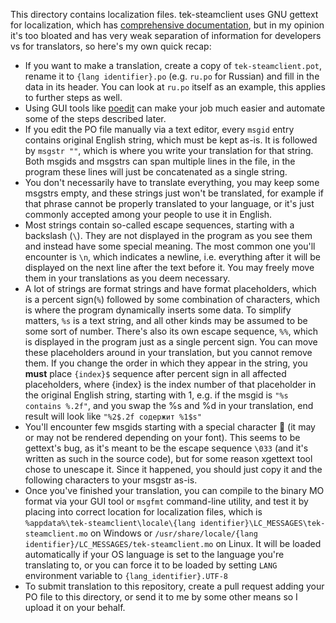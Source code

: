 This directory contains localization files. tek-steamclient uses GNU gettext for localization, which has [comprehensive documentation](https://www.gnu.org/software/gettext/manual/gettext.html), but in my opinion it's too bloated and has very weak separation of information for developers vs for translators, so here's my own quick recap:
- If you want to make a translation, create a copy of `tek-steamclient.pot`, rename it to `{lang identifier}.po` (e.g. `ru.po` for Russian) and fill in the data in its header. You can look at `ru.po` itself as an example, this applies to further steps as well.
- Using GUI tools like [poedit](https://poedit.net/) can make your job much easier and automate some of the steps described later.
- If you edit the PO file manually via a text editor, every `msgid` entry contains original English string, which must be kept as-is. It is followed by `msgstr ""`, which is where you write your translation for that string. Both msgids and msgstrs can span multiple lines in the file, in the program these lines will just be concatenated as a single string.
- You don't necessarily have to translate everything, you may keep some msgstrs empty, and these strings just won't be translated, for example if that phrase cannot be properly translated to your language, or it's just commonly accepted among your people to use it in English.
- Most strings contain so-called escape sequences, starting with a backslash (`\`). They are not displayed in the program as you see them and instead have some special meaning. The most common one you'll encounter is `\n`, which indicates a newline, i.e. everything after it will be displayed on the next line after the text before it. You may freely move them in your translations as you deem necessary.
- A lot of strings are format strings and have format placeholders, which is a percent sign(`%`) followed by some combination of characters, which is where the program dynamically inserts some data. To simplify matters, `%s` is a text string, and all other kinds may be assumed to be some sort of number. There's also its own escape sequence, `%%`, which is displayed in the program just as a single percent sign. You can move these placeholders around in your translation, but you cannot remove them. If you change the order in which they appear in the string, you **must** place `{index}$` sequence after percent sign in all affected placeholders, where {index} is the index number of that placeholder in the original English string, starting with 1, e.g. if the msgid is `"%s contains %.2f"`, and you swap the %s and %d in your translation, end result will look like `"%2$.2f содержит %1$s"`
- You'll encounter few msgids starting with a special character  (it may or may not be rendered depending on your font). This seems to be gettext's bug, as it's meant to be the escape sequence `\033` (and it's written as such in the source code), but for some reason xgettext tool chose to unescape it. Since it happened, you should just copy it and the following characters to your msgstr as-is.
- Once you've finished your translation, you can compile to the binary MO format via your GUI tool or `msgfmt` command-line utility, and test it by placing into correct location for localization files, which is `%appdata%\tek-steamclient\locale\{lang identifier}\LC_MESSAGES\tek-steamclient.mo` on Windows or `/usr/share/locale/{lang identifier}/LC_MESSAGES/tek-steamclient.mo` on Linux. It will be loaded automatically if your OS language is set to the language you're translating to, or you can force it to be loaded by setting `LANG` environment variable to `{lang_identifier}.UTF-8`
- To submit translation to this repository, create a pull request adding your PO file to this directory, or send it to me by some other means so I upload it on your behalf.
